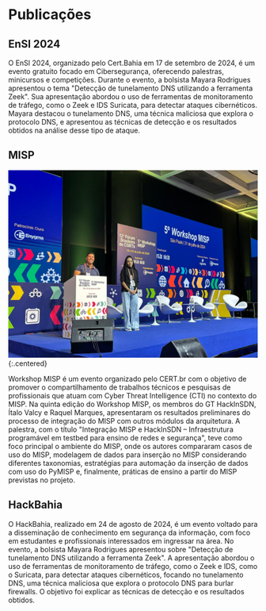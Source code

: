 # Publicações

## EnSI 2024

O EnSI 2024, organizado pelo Cert.Bahia em 17 de setembro de 2024, é um evento gratuito focado em Cibersegurança, oferecendo palestras, minicursos e competições. Durante o evento, a bolsista Mayara Rodrigues apresentou o tema "Detecção de tunelamento DNS utilizando a ferramenta Zeek". Sua apresentação abordou o uso de ferramentas de monitoramento de tráfego, como o Zeek e IDS Suricata, para detectar ataques cibernéticos. Mayara destacou o tunelamento DNS, uma técnica maliciosa que explora o protocolo DNS, e apresentou as técnicas de detecção e os resultados obtidos na análise desse tipo de ataque.

## MISP

![MISP photo](/assets/img/MISP.jpg){:.centered}

Workshop MISP é um evento organizado pelo CERT.br com o objetivo de promover o compartilhamento de trabalhos técnicos e pesquisas de profissionais que atuam com Cyber ​​Threat Intelligence (CTI) no contexto do MISP. Na quinta edição do Workshop MISP, os membros do GT HackInSDN, Ítalo Valcy e Raquel Marques, apresentaram os resultados preliminares do processo de integração do MISP com outros módulos da arquitetura. A palestra, com o título "Integração MISP e HackInSDN – Infraestrutura programável em testbed para ensino de redes e segurança", teve como foco principal o ambiente do MISP, onde os autores compararam casos de uso do MISP, modelagem de dados para inserção no MISP considerando diferentes taxonomias, estratégias para automação da inserção de dados com uso do PyMISP e, finalmente, práticas de ensino a partir do MISP previstas no projeto.

## HackBahia 

O HackBahia, realizado em 24 de agosto de 2024, é um evento voltado para a disseminação de conhecimento em segurança da informação, com foco em estudantes e profissionais interessados em ingressar na área. No evento, a bolsista Mayara Rodrigues apresentou sobre "Detecção de tunelamento DNS utilizando a ferramenta Zeek". A apresentação abordou o uso de ferramentas de monitoramento de tráfego, como o Zeek e IDS, como o Suricata, para detectar ataques cibernéticos, focando no tunelamento DNS, uma técnica maliciosa que explora o protocolo DNS para burlar firewalls. O objetivo foi explicar as técnicas de detecção e os resultados obtidos.
